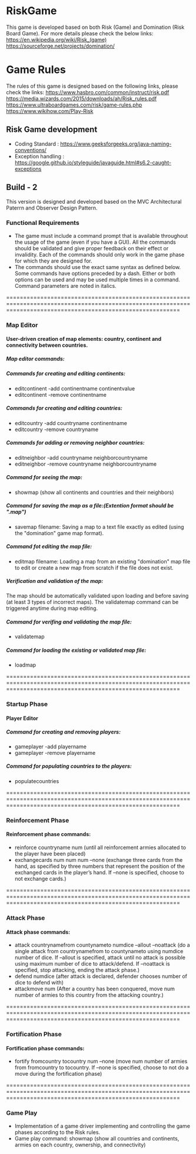 # RiskGame
This game is developed based on both Risk (Game) and Domination (Risk Board Game). For more details please check the below links:
https://en.wikipedia.org/wiki/Risk_(game)
https://sourceforge.net/projects/domination/


# Game Rules
The rules of this game is designed based on the following links, please check the links:
https://www.hasbro.com/common/instruct/risk.pdf
https://media.wizards.com/2015/downloads/ah/Risk_rules.pdf
https://www.ultraboardgames.com/risk/game-rules.php
https://www.wikihow.com/Play-Risk


## Risk Game development
- Coding Standard : https://www.geeksforgeeks.org/java-naming-conventions/
- Exception handling : https://google.github.io/styleguide/javaguide.html#s6.2-caught-exceptions


## Build - 2
This version is designed and developed based on the MVC Architectural Paterrn and Observer Design Pattern.

### Functional Requirements
- The game must include a command prompt that is available throughout the usage of the game (even if you have a GUI). All the commands should be validated and give proper feedback on their effect or invalidity. Each of the commands should only work in the game phase for which they are designed for. 
- The commands should use the exact same syntax as defined below. Some commands have options preceded by a
dash. Either or both options can be used and may be used multiple times in a command. Command parameters
are noted in italics.

===============================================================================================================================================================

### Map Editor

#### User-driven creation of map elements: country, continent and connectivity between countries.

##### Map editor commands:

##### Commands for creating and editing continents:
- editcontinent -add continentname continentvalue 
- editcontinent -remove continentname

##### Commands for creating and editing countries:
- editcountry -add countryname continentname
- editcountry -remove countryname

##### Commands for adding or removing neighbor countries:
- editneighbor -add countryname neighborcountryname
- editneighbor -remove countryname neighborcountryname

##### Command for seeing the map:
- showmap (show all continents and countries and their neighbors)

##### Command for saving the map as a file:(Extention format should be ".map")
- savemap filename: Saving a map to a text file exactly as edited (using the "domination" game map format).

##### Command fot editing the map file:
- editmap filename: Loading a map from an existing "domination" map file to edit or create a new map from scratch if the file does not exist.

##### Verification and validation of the map:
The map should be automatically validated upon loading and before saving (at least 3 types of incorrect maps). 
The validatemap command can be triggered anytime during map editing.
##### Command for verifing and validating the map file:
- validatemap

##### Command for loading the existing or validated map file:
- loadmap

===============================================================================================================================================================

### Startup Phase

#### Player Editor

##### Command for creating and removing players: 
- gameplayer -add playername
- gameplayer -remove playername

##### Command for populating countries to the players: 
- populatecountries

===============================================================================================================================================================

### Reinforcement Phase

#### Reinforcement phase commands:
- reinforce countryname num (until all reinforcement armies allocated to the player have been placed)
- exchangecards num num num –none (exchange three cards from the hand, as specified by three numbers that represent the position of the exchanged cards in the player’s hand. If –none is specified, choose to not exchange cards.)

===============================================================================================================================================================

### Attack Phase

#### Attack phase commands:
- attack countrynamefrom countynameto numdice –allout –noattack (do a single attack from countrynamefrom to countynameto using numdice number of dice. If –allout is specified, attack until no attack is possible using maximum number of dice to attack/defend. If –noattack is specified, stop attacking, ending the attack phase.)
- defend numdice (after attack is declared, defender chooses number of dice to defend with)
- attackmove num (After a country has been conquered, move num number of armies to this country from the attacking country.)

===============================================================================================================================================================

### Fortification Phase

#### Fortification phase commands:
- fortify fromcountry tocountry num –none (move num number of armies from fromcountry to tocountry. If –none is specified, choose to not do a move during the fortification phase)

===============================================================================================================================================================

### Game Play
- Implementation of a game driver implementing and controlling the game phases according to the Risk rules.
- Game play command: showmap (show all countries and continents, armies on each country, ownership, and connectivity)

